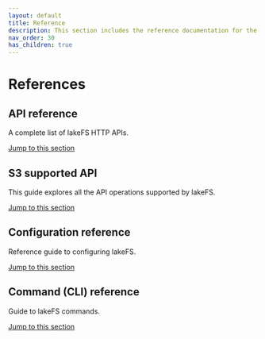 ```yaml
---
layout: default
title: Reference
description: This section includes the reference documentation for the lakeFS platform's various APIs, CLIs, and file formats.
nav_order: 30
has_children: true
---
```


# References

## API reference

A complete list of lakeFS HTTP APIs.

[Jump to this section](https://docs.lakefs.io/reference/api.html)

## S3 supported API

This guide explores all the API operations supported by lakeFS.

[Jump to this section](https://docs.lakefs.io/reference/s3.html)

## Configuration reference

Reference guide to configuring lakeFS.

[Jump to this section](https://docs.lakefs.io/reference/configuration.html)

## Command (CLI) reference

Guide to lakeFS commands.

[Jump to this section](https://docs.lakefs.io/reference/commands.html)
